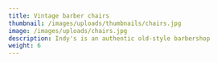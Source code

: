 ```yaml
---
title: Vintage barber chairs
thumbnail: /images/uploads/thumbnails/chairs.jpg
image: /images/uploads/chairs.jpg
description: Indy's is an authentic old-style barbershop
weight: 6
---
```



